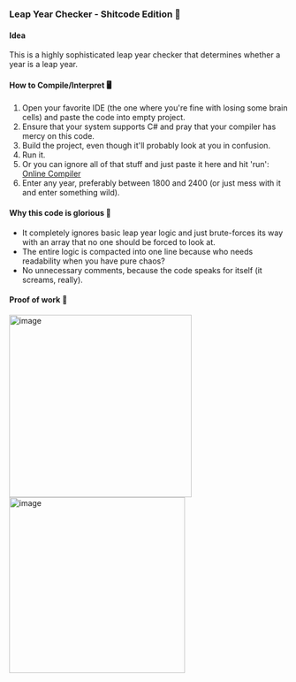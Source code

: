 ### **Leap Year Checker - Shitcode Edition** 🐛

#### **Idea**

This is a highly sophisticated leap year checker that determines whether a year is a leap year. 

#### **How to Compile/Interpret** 🖥️

1.  Open your favorite IDE (the one where you're fine with losing some brain cells) and paste the code into empty project.
2.  Ensure that your system supports C# and pray that your compiler has mercy on this code.
3.  Build the project, even though it'll probably look at you in confusion.
4.  Run it.
5.  Or you can ignore all of that stuff and just paste it here and hit 'run': [Online Compiler](https://www.programiz.com/csharp-programming/online-compiler/)
6.  Enter any year, preferably between 1800 and 2400 (or just mess with it and enter something wild).

#### **Why this code is glorious** 🌟

-   It completely ignores basic leap year logic and just brute-forces its way with an array that no one should be forced to look at.
-   The entire logic is compacted into one line because who needs readability when you have pure chaos?
-   No unnecessary comments, because the code speaks for itself (it screams, really).

#### **Proof of work** 🪩
<img width="330" alt="image" src="https://github.com/user-attachments/assets/9e09ca92-ddd6-4a3c-b225-7fa289a025b2">
<img width="318" alt="image" src="https://github.com/user-attachments/assets/32fc0510-2a8c-46d5-b010-14079ad3bc61">

